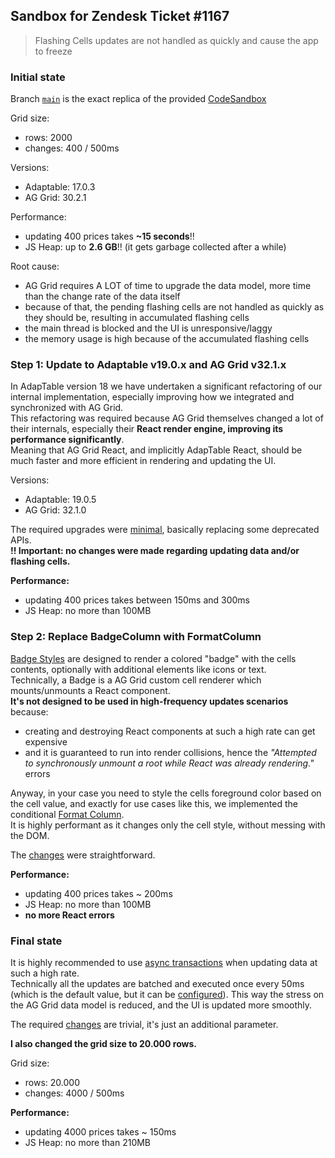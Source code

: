 ## Sandbox for Zendesk Ticket #1167

> Flashing Cells updates are not handled as quickly and cause the app to freeze

### Initial state 
Branch [`main`](https://github.com/AdaptableTools/support-zendesk-1167-flashing-cells/tree/main) is the exact replica of the provided [CodeSandbox](https://codesandbox.io/p/devbox/fn7qhj)  

Grid size:
 - rows: 2000
 - changes: 400 / 500ms

Versions:
 - Adaptable: 17.0.3 
 - AG Grid: 30.2.1

Performance:
 - updating 400 prices takes  **~15 seconds**!!  
 - JS Heap: up to **2.6 GB**!! (it gets garbage collected after a while)

Root cause:
 - AG Grid requires A LOT of time to upgrade the data model, more time than the change rate of the data itself
 - because of that, the pending flashing cells are not handled as quickly as they should be, resulting in accumulated flashing cells
 - the main thread is blocked and the UI is unresponsive/laggy
 - the memory usage is high because of the accumulated flashing cells 

### Step 1: Update to Adaptable v19.0.x and AG Grid v32.1.x

In AdapTable version 18 we have undertaken a significant refactoring of our internal implementation, especially improving how we integrated and synchronized with AG Grid.   
This refactoring was required because AG Grid themselves changed a lot of their internals, especially their **React render engine, improving its performance significantly**.  
Meaning that AG Grid React, and implicitly AdapTable React, should be much faster and more efficient in rendering and updating the UI.

Versions:
- Adaptable: 19.0.5
- AG Grid: 32.1.0

The required upgrades were [minimal](https://github.com/AdaptableTools/support-zendesk-1167-flashing-cells/commit/52436fe2d7626d934e2b67177358fd32e189058e), basically replacing some deprecated APIs.  
**!! Important: no changes were made regarding updating data and/or flashing cells.**

**Performance:**
- updating 400 prices takes between 150ms and 300ms
- JS Heap: no more than 100MB

### Step 2: Replace BadgeColumn with FormatColumn

[Badge Styles](https://docs.adaptabletools.com/guide/handbook-styled-column-badge) are designed to render a colored "badge" with the cells contents, optionally with additional elements like icons or text.  
Technically, a Badge is a AG Grid custom cell renderer which mounts/unmounts a React component.  
**It's not designed to be used in high-frequency updates scenarios** because:
 - creating and destroying React components at such a high rate can get expensive
 - and it is guaranteed to run into render collisions, hence the _"Attempted to synchronously unmount a root while React was already rendering."_ errors

Anyway, in your case you need to style the cells foreground color based on the cell value, and exactly for use cases like this, we implemented the conditional [Format Column](https://docs.adaptabletools.com/guide/handbook-column-formatting-conditions-predicates).  
It is highly performant as it changes only the cell style, without messing with the DOM.

The [changes](https://github.com/AdaptableTools/support-zendesk-1167-flashing-cells/commit/6c7dd02a59a0ad87944961713186de3a81718751) were straightforward.

**Performance:**
- updating 400 prices takes ~ 200ms
- JS Heap: no more than 100MB
- **no more React errors**

### Final state

It is highly recommended to use [async transactions](https://www.ag-grid.com/javascript-data-grid/data-update-high-frequency/) when updating data at such a high rate.  
Technically all the updates are batched and executed once every 50ms (which is the default value, but it can be [configured](https://www.ag-grid.com/javascript-data-grid/grid-options/#reference-clientRowModel-asyncTransactionWaitMillis)).
This way the stress on the AG Grid data model is reduced, and the UI is updated more smoothly.

The required [changes](https://github.com/AdaptableTools/support-zendesk-1167-flashing-cells/commit/0cb0dbe3a376c25ebae54b2c992fe5bef25a065e) are trivial, it's just an additional parameter.

**I also changed the grid size to 20.000 rows.**

Grid size:
- rows: 20.000
- changes: 4000 / 500ms

**Performance:**
- updating 4000 prices takes ~ 150ms
- JS Heap: no more than 210MB







